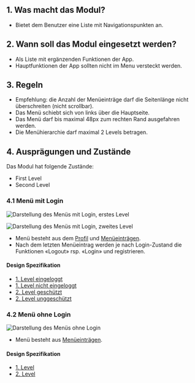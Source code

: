 ## 1. Was macht das Modul?
*   Bietet dem Benutzer eine Liste mit Navigationspunkten an.

## 2. Wann soll das Modul eingesetzt werden?
*   Als Liste mit ergänzenden Funktionen der App.
*   Hauptfunktionen der App sollten nicht im Menu versteckt werden.

## 3. Regeln
*   Empfehlung: die Anzahl der Menüeinträge darf die Seitenlänge nicht überschreiten (nicht scrollbar).
*   Das Menü schiebt sich von links über die Hauptseite.
*   Das Menü darf bis maximal 48px zum rechten Rand ausgefahren werden.
*   Die Menühierarchie darf maximal 2 Levels betragen.

## 4. Ausprägungen und Zustände
Das Modul hat folgende Zustände:
*   First Level
*   Second Level

### 4.1 Menü mit Login
![Darstellung des Menüs mit Login, erstes Level](https://raw.githubusercontent.com/sbb-design-systems/design-system-mobile-documentation/doku-update/documentation/modules/menu/images/MM10_login_first.png 'class: image')

![Darstellung des Menüs mit Login, zweites Level](https://raw.githubusercontent.com/sbb-design-systems/design-system-mobile-documentation/doku-update/documentation/modules/menu/images/MM10_login_second_level.png 'class: image')

*   Menü besteht aus dem [Profil](https://digital.sbb.ch/de/mobile/elemente/profil) und [Menüeinträgen](https://digital.sbb.ch/de/mobile/elemente/menu-eintrag).
*   Nach dem letzten Menüeintrag werden je nach Login-Zustand die Funktionen «Logout» rsp. «Login» und registrieren.

#### Design Spezifikation
*   [1. Level eingeloggt](https://sbb.invisionapp.com/d/main#/console/14051805/322943559/inspect)  
*   [1. Level nicht eingeloggt](https://sbb.invisionapp.com/d/main#/console/14051805/322943559/inspect)  
*   [2. Level geschützt](https://sbb.invisionapp.com/d/main#/console/14051805/322943561/inspect)  
*   [2. Level unggeschützt](https://sbb.invisionapp.com/d/main#/console/14051805/322943562/inspect)

### 4.2 Menü ohne Login
![Darstellung des Menüs ohne Login](https://raw.githubusercontent.com/sbb-design-systems/design-system-mobile-documentation/doku-update/documentation/modules/menu/images/MM10_ohne_login.png 'class: image')

*   Menü besteht aus [Menüeinträgen](https://digital.sbb.ch/de/mobile/elemente/menu-eintrag).

#### Design Spezifikation
*   [1. Level](https://sbb.invisionapp.com/d/main#/console/14051805/322943563/inspect)  
*   [2. Level](https://sbb.invisionapp.com/d/main#/console/14051805/322943564/inspect)